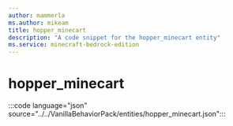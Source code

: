 ```yaml
---
author: mammerla
ms.author: mikeam
title: hopper_minecart
description: "A code snippet for the hopper_minecart entity"
ms.service: minecraft-bedrock-edition
---
```


# hopper_minecart

:::code language="json" source="../../VanillaBehaviorPack/entities/hopper_minecart.json":::
